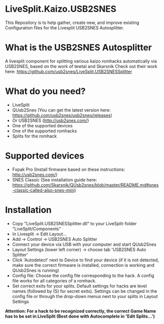 # LiveSplit.Kaizo.USB2SNES
This Repository is to help gather, create new, and improve existing Configuration files for the Livesplit USB2SNES Autosplitter.

# What is the USB2SNES Autosplitter
A livesplit component for splitting various kaizo romhacks automatically via USB2SNES, based on the work of tewtal and Skarsnik
Check out their work here: https://github.com/usb2snes/LiveSplit.USB2SNESSplitter

# What do you need?
- LiveSplit
- QUsb2Snes (You can get the latest version here: https://github.com/usb2snes/usb2snes/releases)
- Or USB2SNES (http://usb2snes.com/)
- One of the supported devices
- One of the supported romhacks
- Splits for the romhack

# Supported devices

- Fxpak Pro (Install firmware based on these instructions: http://usb2snes.com/)
- SNES Classic (See installation guide here: https://github.com/Skarsnik/QUsb2snes/blob/master/README.md#snes-classic-called-also-snes-mini)

# Installation

- Copy "LiveSplit.USB2SNESSplitter.dll" to your LiveSplit-folder "LiveSplit/Components"
- In Livesplit -> Edit Layout… 
- Add -> Control -> USB2SNES Auto Splitter
- Connect your device via USB with your computer and start QUsb2Snes
- Layout Settings (lower left corner) -> choose tab 'USB2SNES Auto Splitter'
- Click 'Autodetect' next to Device to find your device (if it is not detected, make sure the correct firmware is installed, connection is working and QUsb2Snes is running)
- Config file: Choose the config file corresponding to the hack. A config file works for all categories of a romhack.
- Set correct exits for your splits. Default settings for hacks are level names (followed by (S) for secret exits). Settings can be changed in the config file or through the drop-down menus next to your splits in Layout Settings

**Attention: For a hack to be recognized correctly, the correct Game Name has to be set in LiveSplit (Best done with Autocomplete in 'Edit Splits...')**
